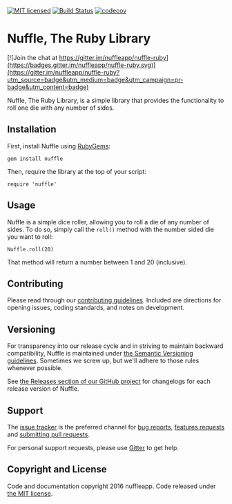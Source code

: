 [![MIT licensed](https://img.shields.io/badge/license-MIT-blue.svg)](LICENSE) [![Build Status](https://travis-ci.org/nuffleapp/nuffle-ruby.svg?branch=master)](https://travis-ci.org/nuffleapp/nuffle-ruby) [![codecov](https://codecov.io/gh/nuffleapp/nuffle-ruby/branch/master/graph/badge.svg)](https://codecov.io/gh/nuffleapp/nuffle-ruby)

# Nuffle, The Ruby Library

[![Join the chat at https://gitter.im/nuffleapp/nuffle-ruby](https://badges.gitter.im/nuffleapp/nuffle-ruby.svg)](https://gitter.im/nuffleapp/nuffle-ruby?utm_source=badge&utm_medium=badge&utm_campaign=pr-badge&utm_content=badge)

Nuffle, The Ruby Library, is a simple library that provides the functionality to roll one die with any number of sides.


## Installation

First, install Nuffle using [RubyGems](http://guides.rubygems.org/rubygems-basics/#installing-gems):

```
gem install nuffle
```

Then, require the library at the top of your script:

```
require 'nuffle'
```

## Usage

Nuffle is a simple dice roller, allowing you to roll a die of any number of sides. To do so, simply call the `roll()` method with the number sided die you want to roll:

```
Nuffle.roll(20)
```

That method will return a number between 1 and 20 (inclusive).


## Contributing

Please read through our [contributing guidelines](CONTRIBUTING.md). Included are directions for opening issues, coding standards, and notes on development.


## Versioning

For transparency into our release cycle and in striving to maintain backward compatibility, Nuffle is maintained under [the Semantic Versioning guidelines](http://semver.org/). Sometimes we screw up, but we'll adhere to those rules whenever possible.

See [the Releases section of our GitHub project](https://github.com/nuffleapp/nuffle-ruby/releases) for changelogs for each release version of Nuffle.


## Support

The [issue tracker](https://github.com/nuffleapp/nuffle-ruby/issues) is
the preferred channel for [bug reports](#bug-reports), [features requests](#feature-requests)
and [submitting pull requests](#pull-requests).

For personal support requests, please use [Gitter](https://gitter.im/nuffleapp/nuffle-ruby) to get help.


## Copyright and License

Code and documentation copyright 2016 nuffleapp. Code released under [the MIT license](LICENSE).
